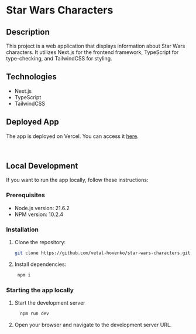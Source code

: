 # Star Wars Characters

## Description
This project is a web application that displays information about Star Wars characters. It utilizes Next.js for the frontend framework, TypeScript for type-checking, and TailwindCSS for styling.

## Technologies
- Next.js
- TypeScript
- TailwindCSS

## Deployed App
The app is deployed on Vercel. You can access it [here](https://star-wars-characters-63sq.vercel.app/).

<br />

## Local Development
If you want to run the app locally, follow these instructions:

### Prerequisites
- Node.js version: 21.6.2
- NPM version: 10.2.4

### Installation
1. Clone the repository:
   ```bash
   git clone https://github.com/vetal-hovenko/star-wars-characters.git
2. Install dependencies:
   ```bash
    npm i

### Starting the app locally
1. Start the development server
    ```bash
      npm run dev
2. Open your browser and navigate to the development server URL.

